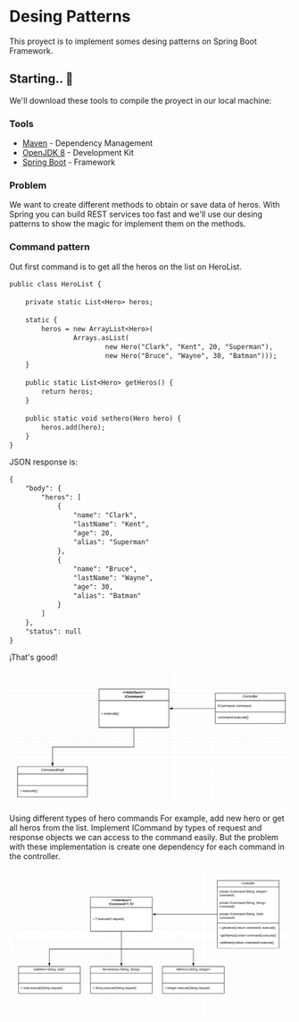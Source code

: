 # Desing Patterns

This proyect is to implement somes desing patterns on Spring Boot Framework.

## Starting.. 🚀

We'll download these tools to compile the proyect in our local machine:

### Tools
* [Maven](https://maven.apache.org/) - Dependency Management
* [OpenJDK 8](https://openjdk.java.net/install/) - Development Kit
* [Spring Boot](https://spring.io/projects/spring-boot) - Framework

### Problem

We want to create different methods to obtain or save data of heros. With Spring you can build REST services too fast and we'll use our desing patterns to show the magic for implement them on the methods.

### Command pattern

Out first command is to get all the heros on the list on HeroList.
```
public class HeroList {

	private static List<Hero> heros;
	
	static {
		heros = new ArrayList<Hero>(
				Arrays.asList(
						new Hero("Clark", "Kent", 20, "Superman"),
						new Hero("Bruce", "Wayne", 30, "Batman")));
	}
	
	public static List<Hero> getHeros() {
		return heros;
	}
	
	public static void sethero(Hero hero) {
		heros.add(hero);
	}
}
```

JSON response is:
```
{
    "body": {
        "heros": [
            {
                "name": "Clark",
                "lastName": "Kent",
                "age": 20,
                "alias": "Superman"
            },
            {
                "name": "Bruce",
                "lastName": "Wayne",
                "age": 30,
                "alias": "Batman"
            }
        ]
    },
    "status": null
}
```
¡That's good!


![Screenshot](CommandDesign.png)


Using different types of hero commands For example, add new hero or get all heros from the list. Implement ICommand by types of request and response objects we can access to the command easily. But the problem with these implementation is create one dependency for each command in the controller.



![Screenshot](command1.png)
